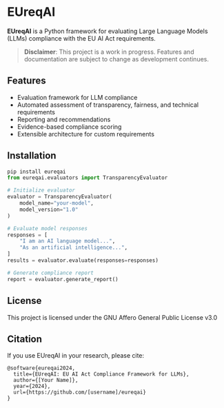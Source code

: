 # EUreqAI

**EUreqAI** is a Python framework for evaluating Large Language Models (LLMs) compliance with the EU AI Act requirements.

> **Disclaimer**: This project is a work in progress. Features and documentation are subject to change as development continues.

## Features

- Evaluation framework for LLM compliance
- Automated assessment of transparency, fairness, and technical requirements
- Reporting and recommendations
- Evidence-based compliance scoring
- Extensible architecture for custom requirements

## Installation

```python
pip install eureqai
from eureqai.evaluators import TransparencyEvaluator

# Initialize evaluator
evaluator = TransparencyEvaluator(
    model_name="your-model",
    model_version="1.0"
)

# Evaluate model responses
responses = [
    "I am an AI language model...",
    "As an artificial intelligence...",
]
results = evaluator.evaluate(responses=responses)

# Generate compliance report
report = evaluator.generate_report()
```

## License

This project is licensed under the GNU Affero General Public License v3.0

## Citation

If you use EUreqAI in your research, please cite:

```
@software{eureqai2024,
  title={EUreqAI: EU AI Act Compliance Framework for LLMs},
  author={[Your Name]},
  year={2024},
  url={https://github.com/[username]/eureqai}
}
```